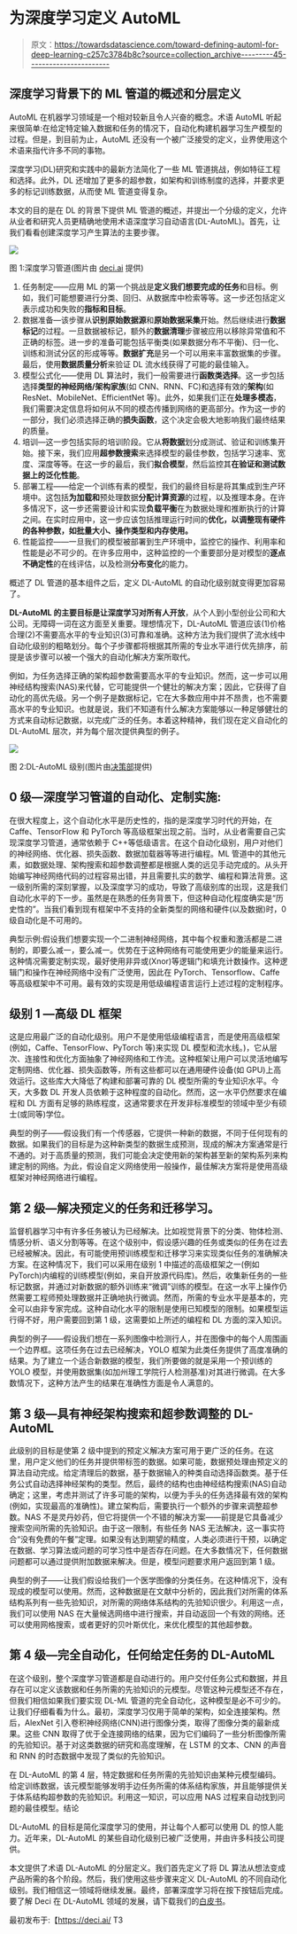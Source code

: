 # 为深度学习定义 AutoML

> 原文：<https://towardsdatascience.com/toward-defining-automl-for-deep-learning-c257c3784b8c?source=collection_archive---------45----------------------->

## 深度学习背景下的 ML 管道的概述和分层定义

AutoML 在机器学习领域是一个相对较新且令人兴奋的概念。术语 AutoML 听起来很简单:在给定特定输入数据和任务的情况下，自动化构建机器学习生产模型的过程。但是，到目前为止，AutoML 还没有一个被广泛接受的定义，业界使用这个术语来指代许多不同的事物。

深度学习(DL)研究和实践中的最新方法简化了一些 ML 管道挑战，例如特征工程和选择。此外，DL 还增加了更多的超参数，如架构和训练制度的选择，并要求更多的标记训练数据，从而使 ML 管道变得复杂。

本文的目的是在 DL 的背景下提供 ML 管道的概述，并提出一个分级的定义，允许从业者和研究人员更精确地使用术语深度学习自动语言(DL-AutoML)。首先，让我们看看创建深度学习产生算法的主要步骤。

![](img/8228f66f608f954480e40756a1ae5b0d.png)

图 1:深度学习管道(图片由 [deci.ai](http://deci.ai/) 提供)

1.  任务制定——应用 ML 的第一个挑战是**定义我们想要完成的任务**和目标。例如，我们可能想要进行分类、回归、从数据库中检索等等。这一步还包括定义表示成功和失败的**指标和目标**。
2.  数据准备—该步骤从**识别原始数据源**和**原始数据采集**开始。然后继续进行**数据标记**的过程。一旦数据被标记，额外的**数据清理**步骤被应用以移除异常值和不正确的标签。进一步的准备可能包括平衡类(如果数据分布不平衡)、归一化、训练和测试分区的形成等等。**数据扩充**是另一个可以用来丰富数据集的步骤。最后，使用**数据质量分析**来验证 DL 流水线获得了可能的最佳输入。
3.  模型公式化——使用 DL 算法时，我们一般需要进行**函数类选择**。这一步包括选择**类型的神经网络/架构家族**(如 CNN、RNN、FC)和选择有效的**架构**(如 ResNet、MobileNet、EfficientNet 等)。此外，如果我们正在**处理多模态**，我们需要决定信息将如何从不同的模态传播到网络的更高部分。作为这一步的一部分，我们必须选择正确的**损失函数**，这个决定会极大地影响我们最终结果的质量。
4.  培训—这一步包括实际的培训阶段。它从**将数据**划分成测试、验证和训练集开始。接下来，我们应用**超参数搜索**来选择模型的最佳参数，包括学习速率、宽度、深度等等。在这一步的最后，我们**拟合模型**，然后监控其**在验证和测试数据上的泛化性能**。
5.  部署工程——给定一个训练有素的模型，我们的最终目标是将其集成到生产环境中。这包括**为加载和**预处理数据**分配计算资源**的过程，以及推理本身。在许多情况下，这一步还需要设计和实现**负载平衡**在为数据处理和推断执行的计算之间。在实时应用中，这一步应该包括推理运行时间的**优化，以调整现有硬件的各种参数，如批量大小、操作类型和内存使用。**
6.  性能监控——一旦我们的模型被部署到生产环境中，监控它的操作、利用率和性能是必不可少的。在许多应用中，这种监控的一个重要部分是对模型的**逐点不确定性**的在线评估，以及检测**分布变化**的能力。

概述了 DL 管道的基本组件之后，定义 DL-AutoML 的自动化级别就变得更加容易了。

**DL-AutoML 的主要目标是让深度学习对所有人开放**，从个人到小型创业公司和大公司。无障碍一词在这方面至关重要。理想情况下，DL-AutoML 管道应该(1)价格合理(2)不需要高水平的专业知识(3)可靠和准确。这种方法为我们提供了流水线中自动化级别的粗略划分。每个子步骤都将根据其所需的专业水平进行优先排序，前提是该步骤可以被一个强大的自动化解决方案所取代。

例如，为任务选择正确的架构超参数需要高水平的专业知识。然而，这一步可以用神经结构搜索(NAS)来代替，它可能提供一个健壮的解决方案；因此，它获得了自动化的高优先级。另一个例子是数据标记，它在大多数应用中并不昂贵，也不需要高水平的专业知识。也就是说，我们不知道有什么解决方案能够以一种足够健壮的方式来自动标记数据，以完成广泛的任务。本着这种精神，我们现在定义自动化的 DL-AutoML 层次，并为每个层次提供典型的例子。

![](img/4abdf8f2cbbf970ac0da5d23b7b29d75.png)

图 2:DL-AutoML 级别(图片由[决策部](http://deci.ai/)提供)

## 0 级—深度学习管道的自动化、定制实施:

在很大程度上，这个自动化水平是历史性的，指的是深度学习时代的开始，在 Caffe、TensorFlow 和 PyTorch 等高级框架出现之前。当时，从业者需要自己实现深度学习管道，通常依赖于 C++等低级语言。在这个自动化级别，用户对他们的神经网络、优化器、损失函数、数据加载器等等进行编程。ML 管道中的其他元素，如数据处理、架构搜索和超参数调整都是根据人类的远见手动完成的。从头开始编写神经网络代码的过程容易出错，并且需要扎实的数学、编程和算法背景。这一级别所需的深刻掌握，以及深度学习的成功，导致了高级别库的出现，这是我们自动化水平的下一步。虽然是在熟悉的任务背景下，但这种自动化程度确实是“历史性的”。当我们看到现有框架中不支持的全新类型的网络和硬件(以及数据)时，0 级自动化是不可用的。

典型示例:假设我们想要实现一个二进制神经网络，其中每个权重和激活都是二进制的，即要么减一，要么减一。优势在于这种网络有可能使用更少的能量来运行。这种情况需要定制实现，最好使用非异或(Xnor)等逻辑门和填充计数操作。这种逻辑门和操作在神经网络中没有广泛使用，因此在 PyTorch、Tensorflow、Caffe 等高级框架中不可用。最有效的实现是用低级编程语言运行上述过程的定制程序。

## 级别 1 —高级 DL 框架

这是应用最广泛的自动化级别。用户不是使用低级编程语言，而是使用高级框架(例如，Caffe、TensorFlow、PyTorch 等)来实现 DL 模型和流水线。)，它从层次、连接性和优化方面抽象了神经网络和工作流。这种框架让用户可以灵活地编写定制网络、优化器、损失函数等，所有这些都可以在通用硬件设备(如 GPU)上高效运行。这些库大大降低了构建和部署可靠的 DL 模型所需的专业知识水平。今天，大多数 DL 开发人员依赖于这种程度的自动化。然而，这一水平仍然要求在编程和 DL 方面有足够的熟练程度，这通常要求在开发非标准模型的领域中至少有硕士(或同等)学位。

典型的例子——假设我们有一个传感器，它提供一种新的数据，不同于任何现有的数据。如果我们的目标是为这种新类型的数据生成预测，现成的解决方案通常是行不通的。对于高质量的预测，我们可能会决定使用新的架构甚至新的架构系列来构建定制的网络。为此，假设自定义网络使用一般操作，最佳解决方案将是使用高级框架对神经网络进行编程。

## 第 2 级—解决预定义的任务和迁移学习。

监督机器学习中有许多任务被认为已经解决。比如视觉背景下的分类、物体检测、情感分析、语义分割等等。在这个级别中，假设感兴趣的任务或类似的任务在过去已经被解决。因此，有可能使用预训练模型和迁移学习来实现类似任务的准确解决方案。在这种情况下，我们可以采用在级别 1 中描述的高级框架之一(例如 PyTorch)内编程的训练模型(例如，来自开放源代码库)。然后，收集新任务的一些标记数据，并通过对新数据的额外训练来“微调”训练的模型。在这一水平上操作仍然需要工程师预处理数据并正确地执行微调。然而，所需的专业水平是基本的，完全可以由非专家完成。这种自动化水平的限制是使用已知模型的限制。如果模型运行得不好，用户需要回到第 1 级，这需要如上所述的编程和 DL 方面的深入知识。

典型的例子——假设我们想在一系列图像中检测行人，并在图像中的每个人周围画一个边界框。这项任务在过去已经解决，YOLO 框架为此类任务提供了高度准确的结果。为了建立一个适合新数据的模型，我们所要做的就是采用一个预训练的 YOLO 模型，并使用数据集(如加州理工学院行人检测基准)对其进行微调。在大多数情况下，这种方法产生的结果在准确性方面是令人满意的。

## 第 3 级—具有神经架构搜索和超参数调整的 DL-AutoML

此级别的目标是使第 2 级中提到的预定义解决方案可用于更广泛的任务。在这里，用户定义他们的任务并提供带标签的数据。如果可能，数据预处理由预定义的算法自动完成。给定清理后的数据，基于数据输入的种类自动选择函数类。基于任务公式自动选择神经架构的类型。然后，最终的结构也由神经结构搜索(NAS)自动确定；这里，考虑并测试了许多可能的架构，以便为手头的任务选择最有效的架构(例如，实现最高的准确性)。建立架构后，需要执行一个额外的步骤来调整超参数。NAS 不是灵丹妙药，但它将提供一个不错的解决方案——前提是它具备减少搜索空间所需的先验知识。由于这一限制，有些任务 NAS 无法解决，这一事实符合“没有免费的午餐”定理。如果没有达到期望的精度，人类必须进行干预，以确定在数据、学习算法或问题的可学习性中是否存在问题。在大多数情况下，任何数据问题都可以通过提供附加数据来解决。但是，模型问题要求用户返回到第 1 级。

典型的例子——让我们假设给我们一个医学图像的分类任务。在这种情况下，没有现成的模型可以使用。然而，这种数据是在文献中分析的，因此我们对所需的体系结构系列有一些先验知识，对所需的网络体系结构的先验知识很少。利用这一点，我们可以使用 NAS 在大量候选网络中进行搜索，并自动返回一个有效的网络。还可以使用网格搜索，或者更好的贝叶斯优化，来优化模型的其他超参数。

## 第 4 级—完全自动化，任何给定任务的 DL-AutoML

在这个级别，整个深度学习管道都是自动进行的。用户交付任务公式和数据，并且存在可以定义该数据和任务所需的先验知识的元模型。尽管这种元模型还不存在，但我们相信如果我们要实现 DL-ML 管道的完全自动化，这种模型是必不可少的。让我们仔细看看为什么。最初，深度学习仅用于简单的架构，如全连接架构。然后，AlexNet 引入卷积神经网络(CNN)进行图像分类，取得了图像分类的最新成果。这些 CNN 取得了优于全连接网络的结果，因为它们编码了一些分析图像所需的先验知识。基于对这类数据的研究和高度理解，在 LSTM 的文本、CNN 的声音和 RNN 的时态数据中发现了类似的先验知识。

在 DL-AutoML 的第 4 层，特定数据和任务所需的先验知识由某种元模型编码。给定训练数据，该元模型能够发明手边任务所需的体系结构家族，并且能够提供关于体系结构超参数的先验知识。利用这一知识，可以应用 NAS 过程来自动找到问题的最佳模型。结论

DL-AutoML 的目标是简化深度学习的使用，并让每个人都可以使用 DL 的惊人能力。近年来，DL-AutoML 的某些自动化级别已被广泛使用，并由许多科技公司提供。

本文提供了术语 DL-AutoML 的分层定义。我们首先定义了将 DL 算法从想法变成产品所需的各个阶段。然后，我们使用这些步骤来定义 DL-AutoML 的不同自动化级别。我们相信这一领域将继续发展。最终，部署深度学习将在按下按钮后完成。要了解 Deci 在 DL-AutoML 领域的发展，请下载我们的[白皮书](https://deci.ai/download/)。

最初发布于:【https://deci.ai/ T3